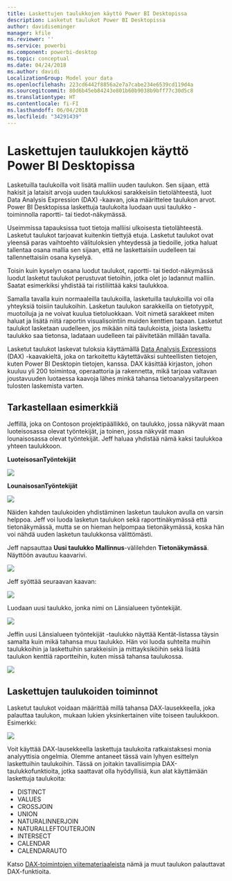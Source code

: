 ```yaml
---
title: Laskettujen taulukkojen käyttö Power BI Desktopissa
description: Lasketut taulukot Power BI Desktopissa
author: davidiseminger
manager: kfile
ms.reviewer: ''
ms.service: powerbi
ms.component: powerbi-desktop
ms.topic: conceptual
ms.date: 04/24/2018
ms.author: davidi
LocalizationGroup: Model your data
ms.openlocfilehash: 223cd6442f8856a2e7a7cabe234e6539cd119d4a
ms.sourcegitcommit: 80d6b45eb84243e801b60b9038b9bff77c30d5c8
ms.translationtype: HT
ms.contentlocale: fi-FI
ms.lasthandoff: 06/04/2018
ms.locfileid: "34291439"
---
```

# <a name="using-calculated-tables-in-power-bi-desktop"></a>Laskettujen taulukkojen käyttö Power BI Desktopissa
Lasketuilla taulukoilla voit lisätä malliin uuden taulukon. Sen sijaan, että hakisit ja lataisit arvoja uuden taulukkosi sarakkeisiin tietolähteestä, luot Data Analysis Expression (DAX) -kaavan, joka määrittelee taulukon arvot. Power BI Desktopissa laskettuja taulukoita luodaan uusi taulukko -toiminnolla raportti- tai tiedot-näkymässä.

Useimmissa tapauksissa tuot tietoja malliisi ulkoisesta tietolähteestä. Lasketut taulukot tarjoavat kuitenkin tiettyjä etuja. Lasketut taulukot ovat yleensä paras vaihtoehto välituloksien yhteydessä ja tiedoille, jotka haluat tallentaa osana mallia sen sijaan, että ne laskettaisiin uudelleen tai tallennettaisiin osana kyselyä.

Toisin kuin kyselyn osana luodut taulukot, raportti- tai tiedot-näkymässä luodut lasketut taulukot perustuvat tietoihin, jotka olet jo ladannut malliin. Saatat esimerkiksi yhdistää tai ristiliittää kaksi taulukkoa.

Samalla tavalla kuin normaaleilla taulukoilla, lasketuilla taulukoilla voi olla yhteyksiä toisiin taulukoihin. Lasketun taulukon sarakkeilla on tietotyypit, muotoiluja ja ne voivat kuulua tietoluokkaan. Voit nimetä sarakkeet miten haluat ja lisätä niitä raportin visualisointiin muiden kenttien tapaan. Lasketut taulukot lasketaan uudelleen, jos mikään niitä taulukoista, joista laskettu taulukko saa tietonsa, ladataan uudelleen tai päivitetään millään tavalla.

Lasketut taulukot laskevat tuloksia käyttämällä [Data Analysis Expressions](https://msdn.microsoft.com/library/gg413422.aspx) (DAX) -kaavakieltä, joka on tarkoitettu käytettäväksi suhteellisten tietojen, kuten Power BI Desktopin tietojen, kanssa. DAX käsittää kirjaston, johon kuuluu yli 200 toimintoa, operaattoria ja rakennetta, mikä tarjoaa valtavan joustavuuden luotaessa kaavoja lähes minkä tahansa tietoanalyysitarpeen tulosten laskemista varten.

## <a name="lets-look-at-an-example"></a>Tarkastellaan esimerkkiä
Jeffillä, joka on Contoson projektipäällikkö, on taulukko, jossa näkyvät maan luoteisosassa olevat työntekijät, ja toinen, jossa näkyvät maan lounaisosassa olevat työntekijät. Jeff haluaa yhdistää nämä kaksi taulukkoa yhteen taulukkoon.

**LuoteisosanTyöntekijät**

 ![](media/desktop-calculated-tables/calctables_nwempl.png)

**LounaisosanTyöntekijät**

 ![](media/desktop-calculated-tables/calctables_swempl.png)

Näiden kahden taulukoiden yhdistäminen lasketun taulukon avulla on varsin helppoa. Jeff voi luoda lasketun taulukon sekä raporttinäkymässä että tietonäkymässä, mutta se on hieman helpompaa tietonäkymässä, koska hän voi nähdä uuden lasketun taulukkonsa välittömästi.

Jeff napsauttaa **Uusi taulukko** **Mallinnus**-välilehden **Tietonäkymässä**. Näyttöön avautuu kaavarivi.

 ![](media/desktop-calculated-tables/calctables_formulabarempty.png)

Jeff syöttää seuraavan kaavan:

 ![](media/desktop-calculated-tables/calctables_formulabarformula.png)

Luodaan uusi taulukko, jonka nimi on Länsialueen työntekijät.

 ![](media/desktop-calculated-tables/calctables_westregionempl.png)

Jeffin uusi Länsialueen työntekijät -taulukko näyttää Kentät-listassa täysin samalta kuin mikä tahansa muu taulukko. Hän voi luoda suhteita muihin taulukkoihin ja laskettuihin sarakkeisiin ja mittayksiköihin sekä lisätä taulukon kenttiä raportteihin, kuten missä tahansa taulukossa.

 ![](media/desktop-calculated-tables/calctables_fieldlist.png)

## <a name="functions-for-calculated-tables"></a>Laskettujen taulukoiden toiminnot
Lasketut taulukot voidaan määrittää millä tahansa DAX-lausekkeella, joka palauttaa taulukon, mukaan lukien yksinkertainen viite toiseen taulukkoon. Esimerkki:

 ![](media/desktop-calculated-tables/calctables_formulabarsimpleformula.png)

Voit käyttää DAX-lausekkeella laskettuja taulukoita ratkaistaksesi monia analyyttisia ongelmia. Olemme antaneet tässä vain lyhyen esittelyn laskettuihin taulukoihin. Tässä on joitakin tavallisimpia DAX-taulukkofunktioita, jotka saattavat olla hyödyllisiä, kun alat käyttämään laskettuja taulukoita:

* DISTINCT
* VALUES
* CROSSJOIN
* UNION
* NATURALINNERJOIN
* NATURALLEFTOUTERJOIN
* INTERSECT
* CALENDAR
* CALENDARAUTO

Katso [DAX-toimintojen viitemateriaaleista](https://msdn.microsoft.com/ee634396.aspx) nämä ja muut taulukon palauttavat DAX-funktioita.

